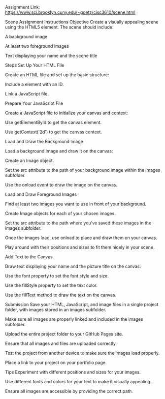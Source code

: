 Assignment Link: https://www.sci.brooklyn.cuny.edu/~goetz/cisc3610/scene.html

Scene Assignment Instructions
Objective
Create a visually appealing scene using the HTML5 <canvas> element. The scene should include:

A background image

At least two foreground images

Text displaying your name and the scene title

Steps
Set Up Your HTML File

Create an HTML file and set up the basic structure:

Include a <canvas> element with an ID.

Link a JavaScript file.

Prepare Your JavaScript File

Create a JavaScript file to initialize your canvas and context:

Use getElementById to get the canvas element.

Use getContext('2d') to get the canvas context.

Load and Draw the Background Image

Load a background image and draw it on the canvas:

Create an Image object.

Set the src attribute to the path of your background image within the images subfolder.

Use the onload event to draw the image on the canvas.

Load and Draw Foreground Images

Find at least two images you want to use in front of your background.

Create Image objects for each of your chosen images.

Set the src attribute to the path where you’ve saved these images in the images subfolder.

Once the images load, use onload to place and draw them on your canvas.

Play around with their positions and sizes to fit them nicely in your scene.

Add Text to the Canvas

Draw text displaying your name and the picture title on the canvas:

Use the font property to set the font style and size.

Use the fillStyle property to set the text color.

Use the fillText method to draw the text on the canvas.

Submission
Save your HTML, JavaScript, and image files in a single project folder, with images stored in an images subfolder.

Make sure all images are properly linked and included in the images subfolder.

Upload the entire project folder to your GitHub Pages site.

Ensure that all images and files are uploaded correctly.

Test the project from another device to make sure the images load properly.

Place a link to your project on your portfolio page.

Tips
Experiment with different positions and sizes for your images.

Use different fonts and colors for your text to make it visually appealing.

Ensure all images are accessible by providing the correct path.
